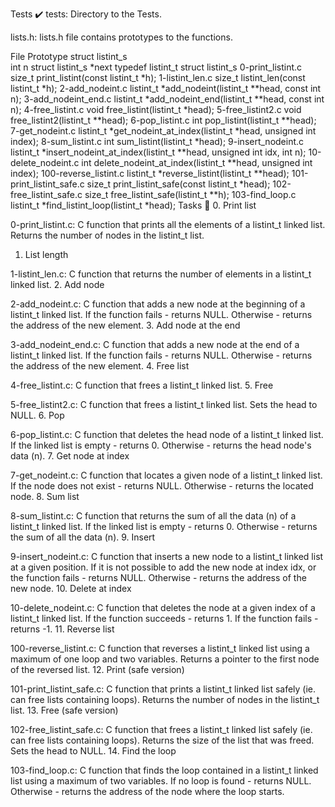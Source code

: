 Tests ✔️
tests: Directory to the Tests.

lists.h: lists.h file contains prototypes to the functions.

File	Prototype
struct listint_s	
int n
struct listint_s *next
typedef listint_t	struct listint_s
0-print_listint.c	size_t print_listint(const listint_t *h);
1-listint_len.c	size_t listint_len(const listint_t *h);
2-add_nodeint.c	listint_t *add_nodeint(listint_t **head, const int n);
3-add_nodeint_end.c	listint_t *add_nodeint_end(listint_t **head, const int n);
4-free_listint.c	void free_listint(listint_t *head);
5-free_listint2.c	void free_listint2(listint_t **head);
6-pop_listint.c	int pop_listint(listint_t **head);
7-get_nodeint.c	listint_t *get_nodeint_at_index(listint_t *head, unsigned int index);
8-sum_listint.c	int sum_listint(listint_t *head);
9-insert_nodeint.c	listint_t *insert_nodeint_at_index(listint_t **head, unsigned int idx, int n);
10-delete_nodeint.c	int delete_nodeint_at_index(listint_t **head, unsigned int index);
100-reverse_listint.c	listint_t *reverse_listint(listint_t **head);
101-print_listint_safe.c	size_t print_listint_safe(const listint_t *head);
102-free_listint_safe.c	size_t free_listint_safe(listint_t **h);
103-find_loop.c	listint_t *find_listint_loop(listint_t *head);
Tasks 📃
0. Print list

0-print_listint.c: C function that prints all the elements of a listint_t linked list.
Returns the number of nodes in the listint_t list.
1. List length

1-listint_len.c: C function that returns the number of elements in a listint_t linked list.
2. Add node

2-add_nodeint.c: C function that adds a new node at the beginning of a listint_t linked list.
If the function fails - returns NULL.
Otherwise - returns the address of the new element.
3. Add node at the end

3-add_nodeint_end.c: C function that adds a new node at the end of a listint_t linked list.
If the function fails - returns NULL.
Otherwise - returns the address of the new element.
4. Free list

4-free_listint.c: C function that frees a listint_t linked list.
5. Free

5-free_listint2.c: C function that frees a listint_t linked list.
Sets the head to NULL.
6. Pop

6-pop_listint.c: C function that deletes the head node of a listint_t linked list.
If the linked list is empty - returns 0.
Otherwise - returns the head node's data (n).
7. Get node at index

7-get_nodeint.c: C function that locates a given node of a listint_t linked list.
If the node does not exist - returns NULL.
Otherwise - returns the located node.
8. Sum list

8-sum_listint.c: C function that returns the sum of all the data (n) of a listint_t linked list.
If the linked list is empty - returns 0.
Otherwise - returns the sum of all the data (n).
9. Insert

9-insert_nodeint.c: C function that inserts a new node to a listint_t linked list at a given position.
If it is not possible to add the new node at index idx, or the function fails - returns NULL.
Otherwise - returns the address of the new node.
10. Delete at index

10-delete_nodeint.c: C function that deletes the node at a given index of a listint_t linked list.
If the function succeeds - returns 1.
If the function fails - returns -1.
11. Reverse list

100-reverse_listint.c: C function that reverses a listint_t linked list using a maximum of one loop and two variables.
Returns a pointer to the first node of the reversed list.
12. Print (safe version)

101-print_listint_safe.c: C function that prints a listint_t linked list safely (ie. can free lists containing loops).
Returns the number of nodes in the listint_t list.
13. Free (safe version)

102-free_listint_safe.c: C function that frees a listint_t linked list safely (ie. can free lists containing loops).
Returns the size of the list that was freed.
Sets the head to NULL.
14. Find the loop

103-find_loop.c: C function that finds the loop contained in a listint_t linked list using a maximum of two variables.
If no loop is found - returns NULL.
Otherwise - returns the address of the node where the loop starts.
